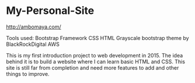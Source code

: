 # My-Personal-Site

http://ambomaya.com/

Tools used:
Bootstrap Framework
CSS
HTML
Grayscale bootstrap theme by BlackRockDigital
AWS


This is my first introduction project to web development in 2015. The idea behind it is to build a website where I can learn basic 
HTML and CSS. This site is still far from completion and need  more features to add and other things to improve. 




